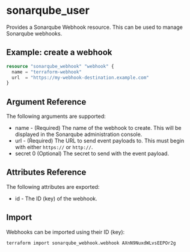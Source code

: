 # sonarqube_user

Provides a Sonarqube Webhook resource. This can be used to manage Sonarqube webhooks.

## Example: create a webhook

```terraform
resource "sonarqube_webhook" "webhook" {
  name = "terraform-webhook"
  url  = "https://my-webhook-destination.example.com"
}
```

## Argument Reference

The following arguments are supported:

- name - (Required) The name of the webhook to create. This will be displayed in the Sonarqube administration console.
- url - (Required) The URL to send event payloads to. This must begin with either `https://` or `http://`.
- secret 0 (Optional) The secret to send with the event payload.


## Attributes Reference

The following attributes are exported:

- id - The ID (key) of the webhook.

## Import

Webhooks can be imported using their ID (key):

```bash
terraform import sonarqube_webhook.webhook AXnN9NuxdWLvsEEPOr2g
```
